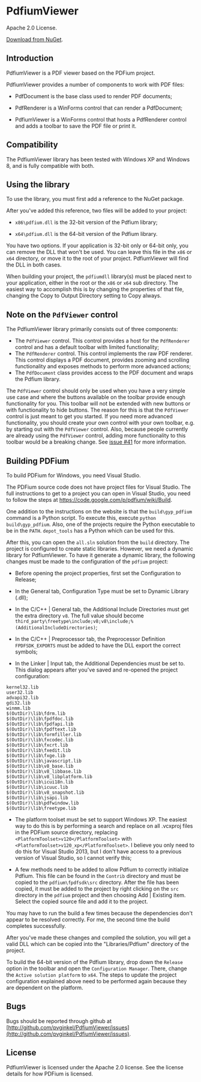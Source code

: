 # PdfiumViewer

Apache 2.0 License.

[Download from NuGet](http://nuget.org/packages/PdfiumViewer).

## Introduction

PdfiumViewer is a PDF viewer based on the PDFium project.

PdfiumViewer provides a number of components to work with PDF files:

* PdfDocument is the base class used to render PDF documents;

* PdfRenderer is a WinForms control that can render a PdfDocument;

* PdfiumViewer is a WinForms control that hosts a PdfRenderer control and
  adds a toolbar to save the PDF file or print it.

## Compatibility

The PdfiumViewer library has been tested with Windows XP and Windows 8, and
is fully compatible with both. 

## Using the library

To use the library, you must first add a reference to the NuGet package.

After you've added this reference, two files will be added to your project:

* `x86\pdfium.dll` is the 32-bit version of the Pdfium library;

* `x64\pdfium.dll` is the 64-bit version of the Pdfium library.

You have two options. If your application is 32-bit only or 64-bit only, you can
remove the DLL that won't be used. You can leave this file in the `x86` or `x64`
directory, or move it to the root of your project. PdfiumViewer will find the DLL
in both cases.

When building your project, the `pdfiumdll` library(s) must be placed next to
your application, either in the root or the `x86` or `x64` sub directory.
The easiest way to accomplish this is by changing the properties of that file,
changing the Copy to Output Directory setting to Copy always.

## Note on the `PdfViewer` control

The PdfiumViewer library primarily consists out of three components:

* The `PdfViewer` control. This control provides a host for the `PdfRenderer`
  control and has a default toolbar with limited functionality;
* The `PdfRenderer` control. This control implements the raw PDF renderer.
  This control displays a PDF document, provides zooming and scrolling
  functionality and exposes methods to perform more advanced actions;
* The `PdfDocument` class provides access to the PDF document and wraps
  the Pdfium library.

The `PdfViewer` control should only be used when you have a very simple use
case and where the buttons available on the toolbar provide enough functionality
for you. This toolbar will not be extended with new buttons or with functionality
to hide buttons. The reason for this is that the `PdfViewer` control is just
meant to get you started. If you need more advanced functionality, you should
create your own control with your own toolbar, e.g. by starting out with
the `PdfViewer` control. Also, because people currently are already using the
`PdfViewer` control, adding more functionality to this toolbar would be
a breaking change. See [issue #41](https://github.com/pvginkel/PdfiumViewer/issues/41)
for more information.

## Building PDFium

To build PDFium for Windows, you need Visual Studio.

The PDFium source code does not have project files for Visual Studio. The full instructions
to get to a project you can open in Visual Studio, you need to follow the steps at
https://code.google.com/p/pdfium/wiki/Build.

One addition to the instructions on the website is that the `build\gyp_pdfium` command is a
Python script. To execute this, execute `python build\gyp_pdfium`. Also, one of the projects
require the Python executable to be in the `PATH`. `depot_tools` has a Python which can be
used for this.

After this, you can open the `all.sln` solution from the `build` directory. The project
is configured to create static libraries. However, we need a dynamic library for PdfiumViewer.
To have it generate a dynamic library, the following changes must be made to the configuration
of the `pdfium` project:

* Before opening the project properties, first set the Configuration to Release;

* In the General tab, Configuration Type must be set to Dynamic Library (.dll);

* In the C/C++ | General tab, the Additional Include Directories must get the extra directory
  `v8`. The full value should become `third_party\freetype\include;v8;v8\include;%(AdditionalIncludeDirectories)`;

* In the C/C++ | Preprocessor tab, the Preprocessor Definition `FPDFSDK_EXPORTS` must be
  added to have the DLL export the correct symbols;

* In the Linker | Input tab, the Additional Dependencies must be set to. This dialog appears
  after you've saved and re-opened the project configuration:

```
kernel32.lib
user32.lib
advapi32.lib
gdi32.lib
winmm.lib
$(OutDir)\lib\fdrm.lib
$(OutDir)\lib\fpdfdoc.lib
$(OutDir)\lib\fpdfapi.lib
$(OutDir)\lib\fpdftext.lib
$(OutDir)\lib\formfiller.lib
$(OutDir)\lib\fxcodec.lib
$(OutDir)\lib\fxcrt.lib
$(OutDir)\lib\fxedit.lib
$(OutDir)\lib\fxge.lib
$(OutDir)\lib\javascript.lib
$(OutDir)\lib\v8_base.lib
$(OutDir)\lib\v8_libbase.lib
$(OutDir)\lib\v8_libplatform.lib
$(OutDir)\lib\icui18n.lib
$(OutDir)\lib\icuuc.lib
$(OutDir)\lib\v8_snapshot.lib
$(OutDir)\lib\jsapi.lib
$(OutDir)\lib\pdfwindow.lib
$(OutDir)\lib\freetype.lib
```

* The platform toolset must be set to support Windows XP. The easiest way to do this is by
  performing a search and replace on all .vcxproj files in the PDFium source directory,
  replacing `<PlatformToolset>v120</PlatformToolset>` with `<PlatformToolset>v120_xp</PlatformToolset>`.
  I believe you only need to do this for Visual Studio 2013, but I don't have access to a
  previous version of Visual Studio, so I cannot verify this;

* A few methods need to be added to allow Pdfium to correctly initialize Pdfium. This file can
  be found in the `Contrib` directory and must be copied to the `pdfium\fpdfsdk\src` directory.
  After the file has been copied, it must be added to the project by right clicking on the `src`
  directory in the `pdfium` project and then choosing Add | Existing item. Select the copied source file
  and add it to the project.

You may have to run the build a few times because the dependencies don't appear to be resolved
correctly. For me, the second time the build completes successfully.

After you've made these changes and compiled the solution, you will get a valid DLL
which can be copied into the "Libraries/Pdfium" directory of the project.

To build the 64-bit version of the Pdfium library, drop down the `Release` option in the toolbar
and open the `Configuration Manager`. There, change the `Active solution platform` to `x64`.
The steps to update the project configuration explained above need to be performed again because
they are dependent on the platform.

## Bugs

Bugs should be reported through github at
[http://github.com/pvginkel/PdfiumViewer/issues](http://github.com/pvginkel/PdfiumViewer/issues).

## License

PdfiumViewer is licensed under the Apache 2.0 license. See the license details for how PDFium is licensed.
